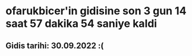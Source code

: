# ofarukbicer'in gidisine son 3 gun 14 saat 57 dakika 54 saniye kaldi

## Gidis tarihi: 30.09.2022 :(